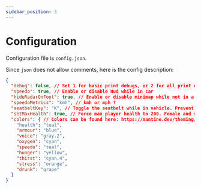 ```yaml
---
sidebar_position: 3
---
```


# Configuration

Configuration file is `config.json`.

Since `json` does not allow comments, here is the config description:

```json
{
  "debug": false, // Set 1 for basic print debugs, or 2 for all print debugs
  "speedo": true, // Enable or disable Hud while in car
  "hideRadarOnFoot": true, // Enable or disable minimap while not in a vehicle
  "speedoMetrics": "kmh", // kmh or mph ?
  "seatbeltKey": "K", // Toggle the seatbelt while in vehicle. Prevent player to fly trough windscreen.
  "setMaxHealth": true, // Force max player health to 200. Female and most of peds have less than 200 by default
  "colors": { // Colors can be found here: https://mantine.dev/theming/colors/#default-colors
    "health": "teal",
    "armour": "blue",
    "voice": "gray.2",
    "oxygen": "cyan",
    "speedo": "teal",
    "hunger": "yellow",
    "thirst": "cyan.4",
    "stress": "orange",
    "drunk": "grape"
  }
}
```
